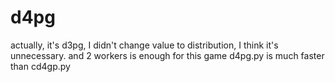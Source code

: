 # d4pg
actually, it's d3pg, I didn't change value to distribution, I think it's unnecessary.
and 2 workers is enough for this game 
d4pg.py is much faster than cd4gp.py
